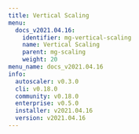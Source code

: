 ```yaml
---
title: Vertical Scaling
menu:
  docs_v2021.04.16:
    identifier: mg-vertical-scaling
    name: Vertical Scaling
    parent: mg-scaling
    weight: 20
menu_name: docs_v2021.04.16
info:
  autoscaler: v0.3.0
  cli: v0.18.0
  community: v0.18.0
  enterprise: v0.5.0
  installer: v2021.04.16
  version: v2021.04.16
---
```


